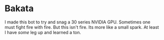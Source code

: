 # Bakata
I made this bot to try and snag a 30 series NVIDIA GPU. Sometimes one must fight fire with fire. But this isn't fire. Its more like a small spark. At least I have *some* leg up and learned a ton.
